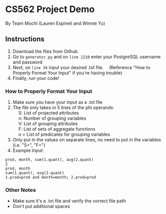 # CS562 Project Demo
By Team Mochi (Lauren Espineli and Winnie Yu)

## Instructions 
1. Download the files from Github 
2. Go to ```generator.py``` and on ```line 1210``` enter your PostgreSQL username and password
3. Next, on ```line 36``` input your desired .txt file. 
&emsp;(Reference "How to Properly Format Your Input" if you're having trouble)
4. Finally, run your code! 


### How to Properly Format Your Input 
1. Make sure you have your input as a .txt file 
2. The file only takes in 5 lines of the phi operands:
<br /> &emsp; S: List of projected attributes
<br /> &emsp; n: Number of grouping variables
<br /> &emsp; V: List of grouping attributes
<br /> &emsp; F: List of sets of aggregate functions
<br /> &emsp; o = List of predicates for grouping variables 
3. Only put in the values on separate lines, no need to put in the variables (i.e. "S=", "F=") 
4. Example Input:
```
prod, month, sum(1.quant), avg(2.quant) 
2 
prod, month 
sum(1.quant), avg(2.quant) 
1.prod=prod and month=month; 2.prod=prod
```

### Other Notes
- Make sure it's a .txt file and verify the correct file path
- Don't put additional spaces

